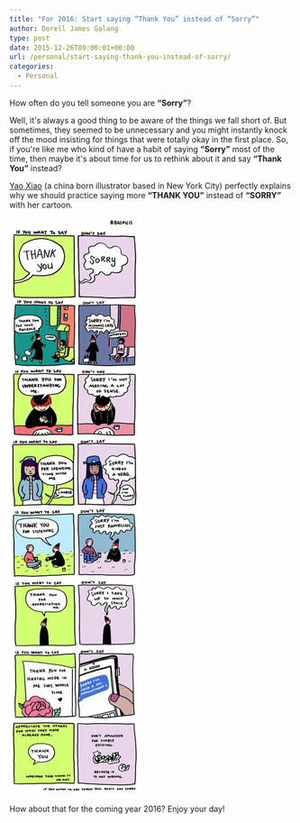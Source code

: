 ```yaml
---
title: "For 2016: Start saying “Thank You” instead of “Sorry”"
author: Dorell James Galang
type: post
date: 2015-12-26T09:00:01+00:00
url: /personal/start-saying-thank-you-instead-of-sorry/
categories:
  - Personal
---
```


How often do you tell someone you are **&#8220;Sorry&#8221;**?

Well, it's always a good thing to be aware of the things we fall short of. But sometimes, they seemed to be unnecessary and you might instantly knock off the mood insisting for things that were totally okay in the first place. So, if you're like me who kind of have a habit of saying **&#8220;Sorry&#8221;** most of the time, then maybe it's about time for us to rethink about it and say **&#8220;Thank You&#8221;** instead? <span class="wp-font-emots-emo-happy"></span>

<a target="_blank" ref="nofollow" href="http://www.yaoxiaoart.com/">Yao Xiao</a> (a china born illustrator based in New York City) perfectly explains why we should practice saying more **“THANK YOU”** instead of **“SORRY”** with her cartoon.

![Thank You Not Sorry Image](./image.jpg)

How about that for the coming year 2016? Enjoy your day! <span class="wp-font-emots-emo-happy"></span>
